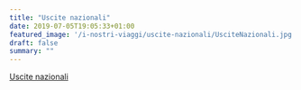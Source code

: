 ```yaml
---
title: "Uscite nazionali"
date: 2019-07-05T19:05:33+01:00
featured_image: '/i-nostri-viaggi/uscite-nazionali/UsciteNazionali.jpg'
draft: false
summary: ""
---
```


[Uscite nazionali](/tags/uscite-nazionali/)
